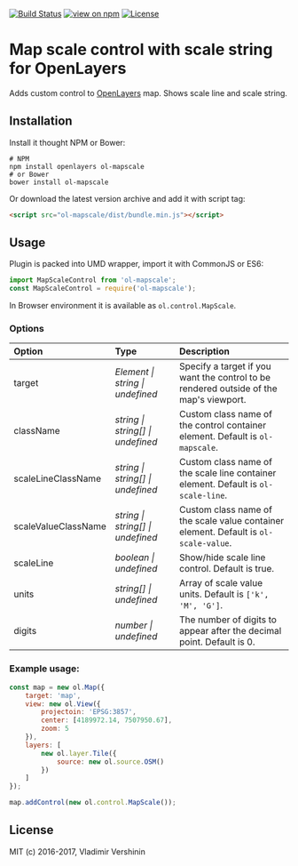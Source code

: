 [![Build Status](https://travis-ci.org/ghettovoice/ol-mapscale.svg?branch=master)](https://travis-ci.org/ghettovoice/ol-mapscale)
[![view on npm](http://img.shields.io/npm/v/ol-mapscale.svg)](https://www.npmjs.org/package/ol-mapscale)
[![License](https://img.shields.io/github/license/ghettovoice/ol-mapscale.svg)](https://github.com/ghettovoice/ol-mapscale/blob/master/LICENSE)

# Map scale control with scale string for OpenLayers

Adds custom control to [OpenLayers](https://openlayers.org/) map. Shows scale line and scale string.

## Installation

Install it thought NPM or Bower:

```shell
# NPM
npm install openlayers ol-mapscale
# or Bower
bower install ol-mapscale
```

Or download the latest version archive and add it with script tag:

```html
<script src="ol-mapscale/dist/bundle.min.js"></script>
```

## Usage

Plugin is packed into UMD wrapper, import it with CommonJS or ES6:

```js
import MapScaleControl from 'ol-mapscale';
const MapScaleControl = require('ol-mapscale');
```

In Browser environment it is available as `ol.control.MapScale`.

### Options

| Option              | Type                                      | Description                                                                            |
|:--------------------|:------------------------------------------|:---------------------------------------------------------------------------------------|
| target              | _Element &#124; string &#124; undefined_  | Specify a target if you want the control to be rendered outside of the map's viewport. |
| className           | _string &#124; string[] &#124; undefined_ | Custom class name of the control container element. Default is `ol-mapscale`.          |
| scaleLineClassName  | _string &#124; string[] &#124; undefined_ | Custom class name of the scale line container element. Default is `ol-scale-line`.     |
| scaleValueClassName | _string &#124; string[] &#124; undefined_ | Custom class name of the scale value container element. Default is `ol-scale-value`.   |
| scaleLine           | _boolean &#124; undefined_                | Show/hide scale line control. Default is true.                                         |
| units               | _string[] &#124; undefined_               | Array of scale value units. Default is `['k', 'M', 'G']`.                              |
| digits              | _number &#124; undefined_                 | The number of digits to appear after the decimal point. Default is 0.                               |

### Example usage:
```js
const map = new ol.Map({
    target: 'map',
    view: new ol.View({
        projectoin: 'EPSG:3857',
        center: [4189972.14, 7507950.67],
        zoom: 5
    }),
    layers: [
        new ol.layer.Tile({
            source: new ol.source.OSM()
        })
    ]
});

map.addControl(new ol.control.MapScale());
```

## License

MIT (c) 2016-2017, Vladimir Vershinin
